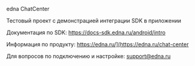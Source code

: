 edna ChatCenter

Тестовый проект с демонстрацией интеграции SDK в приложении


Документация по SDK:
https://docs-sdk.edna.ru/android/intro

Информация по продукту:
https://edna.ru/](https://edna.ru/chat-center

Для вопросов по подключению и настройке: 
support@edna.ru
